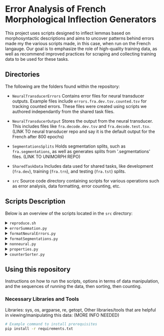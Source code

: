 # Error Analysis of French Morphological Inflection Generators

This project uses scripts designed to inflect lemmas based on morphosyntactic descriptions and aims to uncover patterns behind errors made my the various scripts made, in this case, when run on the French langauge. Our goal is to emphasize the role of high-quality training data, as well as recommend improved practices for scraping and collecting training data to be used for these tasks.

## Directories

The following are the folders found within the repository:

- `NeuralTransducerErrors`
Contains error files for neural transducer outputs. Example files include `errors.fra.dev.tsv.counted.tsv` for tracking counted errors. These files were created using scripts we authored independantly from the shared task files.

- `NeuralTransducerOutput`
Stores the output from the neural transducer. This includes files like `fra.decode.dev.tsv` and `fra.decode.test.tsv`. (LINK TO neural transducer repo and say it is the default output for the French after 800 epochs)

- `SegmentationsSplits`
Holds segmentation splits, such as `fra.segmentations`, as well as generates splits from '.segmentations' files. (LINK TO UNIMORPH REPO) 

- `SharedTaskData`
Includes data used for shared tasks, like development (`fra.dev`), training (`fra.trn`), and testing (`fra.tst`) splits.

- `src`
Source code directory containing scripts for various operations such as error analysis, data formatting, error counting, etc.

## Scripts Description

Below is an overview of the scripts located in the `src` directory:

<details><summary><code>reproduce.sh</code></summary>
 
 >Reproduces the data that was annotated for use in the paper.
</details>

<details><summary><code>errorSummation.py</code></summary>
 
 >Takes a set of output files and merges them together by form. Make sure that both files have all the same forms in the same order. You must list a number for the index for the column with the predicted form and the number of lines to skip for a header following each file. You may:
 >- Specify the split to check your words against using the `-s` or `--split` flag.
 >- Specify the output file using the `-o` or `--output` flag.
 >- Include the universally correct forms in the results using the `-c` or `--correct` flag.
</details>

<details><summary><code>formatNeuralErrors.py</code></summary>
 
 >Takes the output files placed in `NeuralTransducerOutput` and converts them to a format that is more human readable and is usable for `errorSummation.py` and places the new file into the `NeuralTransducerFormatted` folder. You may:
 >- Specify a designated input directory using the `-p` or `--path` flag.
 >- Specify a designated output directory using the `-d` or `--dest` flag.
 >- Specify whether the outputs from the `.tst` splits instead of the `.dev` splits using the `-t` or `--test` flag.
 >
 >And either: 
 >- Specify a language to convert using the `-l` or `--lang` flag with the UniMorph abbreviation.
 >- ~~Run all files using the `-a` or `--all` flag.~~ \[Not Yet Implemented\]
</details>

<details><summary><code>formatSegmentations.py</code></summary>
 
 >Takes the `.segmentations` files placed in `SegmentationsSplits` and converts them to match the shared task data format. It then uses the splits in `SharedTaskData` to create new splits in the same directory that have similar demographics but only include words in the `.segmentations` files. You may:
 >- Specify a designated input directory for the `.segmentations` files using the `-p` or `--path` flag.
 >- Specify a designated input directory for the original shared task splits using the `-o` or `--original` flag.
 >- Force the recreation of the `.total` file using the `-f` or `--force` flag (Normally, if the `.total` file is present, it will skip that step).
 >
 >And either: 
 >- Specify a language to convert using the `-l` or `--lang` flag with the UniMorph abbreviation.
 >- ~~Run all files using the `-a` or `--all` flag.~~ \[Not Yet Implemented\]
</details>

<details><summary><code>nonneural.py</code></summary>
 
 >This is the baseline `nonneural.py` taken from the [Sigmorphon 2023 Shared Task Repo](https://github.com/sigmorphon/2023InflectionST). It has been modified to use the argparse module. You may:
 >- Specify a designated input directory using the `-p` or `--path` flag.
 >- Run it on the test split using the `-t` or `--test` flag.
 >- Turn on output file generation using the `-o` or `--out` flag (The output is placed in the input directory).
</details>

<details><summary><code>properties.py</code></summary>
 
 >Contains default paths and settings for the project. The following properties are defined:
 >- `SEGMENTATIONS_FOLDER = "../SegmentationsSplits"`
 >- `SHARED_TASK_DATA_FOLDER = "../SharedTaskData"`
 >- `NEURAL_OUTPUT_FOLDER = "../NeuralTransducerOutput"`
 >- `NEURAL_ERRORS_FOLDER = "../NeuralTransducerFormatted"`
 >- `COUNTER_SORTER_OUTPUT_FOLDER = "../CounterSorterOutput"`
 >
 >The following sort methods are defined for use with `counterSorter.py`:
 >- `field` which sorts alphabetically.
 >- `suffix` which sorts alphabetically from the end of the string.
 >- `number` which sorts based on the number value of a column.
</details>

<details><summary><code>counterSorter.py</code></summary>
 
 >For a given file, either counts or sorts it and places the output in `CounterSorterOutput` by default.
 >- If you are sorting, include an `s` or the word `sort` after the specified file.
 >- If you are counting, include a `c` or the word `count` after the specified file.
 >
 >For either option, you may:
 >- Specify a designated output file using the `-d` or `--dest` flag.
 >- Specify a sorting function using the `-m` or `--method` flag and a key from the `SORT_FUNCTIONS` dictionary in `properties.py`.
 >- Invert the sort direction using the `-r` or `--reverse` flag.
 >- Ignore the header of the file using the `-s` or `--skip` flag and a number of lines to skip.
</details>

## Using this repository

Instructions on how to run the scripts, options in terms of data manipulation, and the sequences of running the data, then sorting, then counting.

### Necessary Libraries and Tools

Libraries: sys, os, argparse, re, getopt, 
Other libraries/tools that are helpful in viewing/manipulating this data: (MORE INFO NEEDED)

```bash
# Example command to install prerequisites
pip install -r requirements.txt
